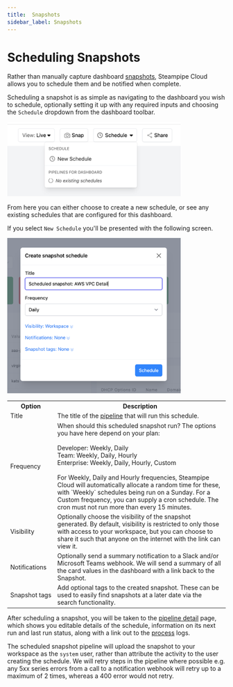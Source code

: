 ```yaml
---
title:  Snapshots
sidebar_label: Snapshots
---
```


# Scheduling Snapshots

Rather than manually capture dashboard [snapshots](/docs/cloud/dashboards#saving--sharing-snapshots), Steampipe Cloud allows you to schedule 
them and be notified when complete.

Scheduling a snapshot is as simple as navigating to the dashboard you wish to schedule, optionally setting it up with any 
required inputs and choosing the `Schedule` dropdown from the dashboard toolbar.

<img src="/images/docs/cloud/dash-snapshot-schedule-dropdown.png" width="400pt"/>
<br />

From here you can either choose to create a new schedule, or see any existing schedules that are configured for this dashboard.

If you select `New Schedule` you'll be presented with the following screen.

<img src="/images/docs/cloud/dash-snapshot-schedule-new.png" width="400pt"/>
<br />

<table>
  <tr> 
    <th>Option</th> 
    <th>Description</th> 
  </tr>
  <tr> 
    <td nowrap="true">Title</td> 
    <td>The title of the <a href="/cloud/pipelines">pipeline</a> that will run this schedule.</td>
  </tr>

  <tr> 
    <td nowrap="true">Frequency</td> 
    <td>When should this scheduled snapshot run? The options you have here depend on your plan:
      <br/>
      <br/>
      Developer: <inlineCode>Weekly</inlineCode>, <inlineCode>Daily</inlineCode><br/>
      Team: <inlineCode>Weekly</inlineCode>, <inlineCode>Daily</inlineCode>, <inlineCode>Hourly</inlineCode><br/>
      Enterprise: <inlineCode>Weekly</inlineCode>, <inlineCode>Daily</inlineCode>, <inlineCode>Hourly</inlineCode>, <inlineCode>Custom</inlineCode><br/><br/>
      For <inlineCode>Weekly</inlineCode>, <inlineCode>Daily</inlineCode> and <inlineCode>Hourly</inlineCode> frequencies, Steampipe Cloud will automatically 
      allocate a random time for these, with `Weekly` schedules being run on a Sunday. For a <inlineCode>Custom</inlineCode> frequency, you can supply a cron schedule. 
     The cron must not run more than every 15 minutes.
    </td>
  </tr>

  <tr> 
    <td nowrap="true">Visibility</td> 
    <td>Optionally choose the visibility of the snapshot generated. By default, visibility is restricted to only those with access 
    to your workspace, but you can choose to share it such that anyone on the internet with the link can view it.</td> 
  </tr>

  <tr> 
    <td nowrap="true">Notifications</td> 
    <td>Optionally send a summary notification to a Slack and/or Microsoft Teams webhook. We will send a summary of all 
    the card values in the dashboard with a link back to the Snapshot. 
    </td> 
  </tr>

  <tr> 
    <td nowrap="true">Snapshot tags</td> 
    <td>Add optional tags to the created snapshot. These can be used to easily find snapshots at a later date via the search functionality.</td> 
  </tr>
</table>

After scheduling a snapshot, you will be taken to the [pipeline detail](/docs/cloud/pipelines) page, which shows you editable details 
of the schedule, information on its next run and last run status, along with a link out to the [process](/docs/cloud/processes) logs.

The scheduled snapshot pipeline will upload the snapshot to your workspace as the `system` user, rather than attribute the
activity to the user creating the schedule. We will retry steps in the pipeline where possible e.g. any 5xx series errors
from a call to a notification webhook will retry up to a maximum of 2 times, whereas a 400 error would not retry.